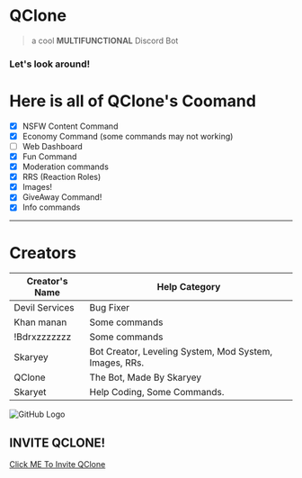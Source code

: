 # QClone
> a cool **MULTIFUNCTIONAL** Discord Bot
 ### Let's look around!


 # Here is all of QClone's Coomand

 - [x] NSFW Content Command
 - [x] Economy Command (some commands may not working)
 - [ ] Web Dashboard
 - [x] Fun Command
 - [x] Moderation commands
 - [x] RRS (Reaction Roles)
 - [x] Images!
 - [x] GiveAway Command!
 - [x] Info commands

----
# Creators

Creator's Name | Help Category
------------ | -------------
Devil Services | Bug Fixer
Khan manan | Some commands
!Bdrxzzzzzzz | Some commands
Skaryey | Bot Creator, Leveling System, Mod System, Images, RRs.
QClone | The Bot, Made By Skaryey
Skaryet | Help Coding, Some Commands.

![GitHub Logo](https://cdn.discordapp.com/attachments/811066639579742249/813289145665323028/QClone_Title.png)

## INVITE QCLONE!
[Click ME To Invite QClone](https://discord.com/api/oauth2/authorize?client_id=808606035978878997&permissions=8&scope=bot)
